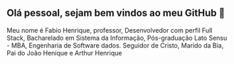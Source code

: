 ## Olá pessoal, sejam bem vindos ao meu GitHub 👋

Meu nome é Fabio Henrique, professor, Desenvolvedor com perfil Full Stack, Bacharelado em Sistema da Informação, Pós-graduação Lato Sensu - MBA, Engenharia de Software dados. Seguidor de Cristo, Marido da Bia, Pai do João Henique e Arthur Henrique
